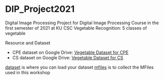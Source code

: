 # DIP_Project2021
Digital Image Processing Project for Digital Image Processing Course in the first semester of 2021 at KU CSC
Vegetable Recognition: 5 classes of vegetable

Resource and Dataset
- CPE dataset on Google Drive: [Vegetable Dataset for CPE](https://drive.google.com/drive/folders/1rNWThubcAIQbGWWkr2uoFlPJVxYnjz1E?usp=sharing)
- CS dataset on Google Drive: [Vegetable Dataset for CS](https://drive.google.com/drive/folders/1QV4AVfIr4m6kUzlb40V6gz9QEkHLUQnZ?usp=sharing)

[dataset](https://github.com/nittaya2mu/DIP_Project2021/tree/main/dataset) is where you can load your dataset
[mfiles](https://github.com/nittaya2mu/DIP_Project2021/tree/main/mfiles) is to collect the MFiles used in this workshop

